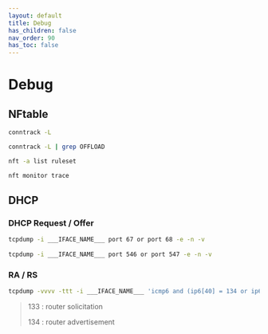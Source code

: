 ```yaml
---
layout: default 
title: Debug
has_children: false
nav_order: 90
has_toc: false
---
```


# Debug

## NFtable

```bash
conntrack -L

conntrack -L | grep OFFLOAD

nft -a list ruleset

nft monitor trace
```

## DHCP

### DHCP Request / Offer
```bash
tcpdump -i ___IFACE_NAME___ port 67 or port 68 -e -n -v
 
tcpdump -i ___IFACE_NAME___ port 546 or port 547 -e -n -v
```

### RA / RS
```bash
tcpdump -vvvv -ttt -i ___IFACE_NAME___ 'icmp6 and (ip6[40] = 134 or ip6[40] = 133)'
```
> 133 : router solicitation
> 
> 134 : router advertisement

